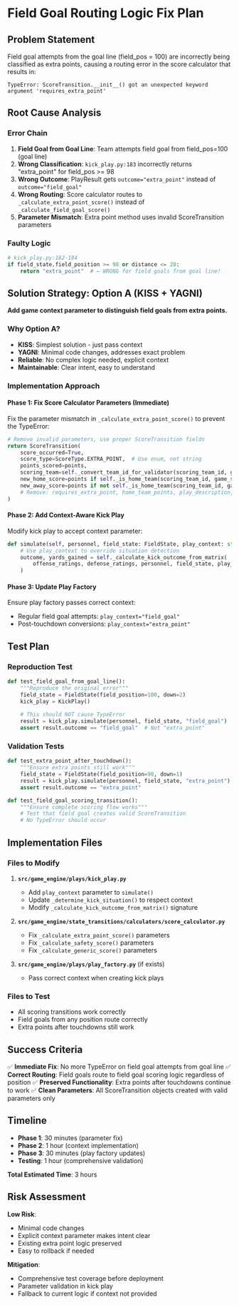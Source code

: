 # Field Goal Routing Logic Fix Plan

## Problem Statement

Field goal attempts from the goal line (field_pos = 100) are incorrectly being classified as extra points, causing a routing error in the score calculator that results in:

```
TypeError: ScoreTransition.__init__() got an unexpected keyword argument 'requires_extra_point'
```

## Root Cause Analysis

### Error Chain
1. **Field Goal from Goal Line**: Team attempts field goal from field_pos=100 (goal line)
2. **Wrong Classification**: `kick_play.py:183` incorrectly returns "extra_point" for field_pos >= 98
3. **Wrong Outcome**: PlayResult gets `outcome="extra_point"` instead of `outcome="field_goal"`
4. **Wrong Routing**: Score calculator routes to `_calculate_extra_point_score()` instead of `_calculate_field_goal_score()`
5. **Parameter Mismatch**: Extra point method uses invalid ScoreTransition parameters

### Faulty Logic
```python
# kick_play.py:182-184
if field_state.field_position >= 98 or distance <= 20:
    return "extra_point"  # ← WRONG for field goals from goal line!
```

## Solution Strategy: Option A (KISS + YAGNI)

**Add game context parameter to distinguish field goals from extra points.**

### Why Option A?
- **KISS**: Simplest solution - just pass context 
- **YAGNI**: Minimal code changes, addresses exact problem
- **Reliable**: No complex logic needed, explicit context
- **Maintainable**: Clear intent, easy to understand

### Implementation Approach

#### Phase 1: Fix Score Calculator Parameters (Immediate)
Fix the parameter mismatch in `_calculate_extra_point_score()` to prevent the TypeError:

```python
# Remove invalid parameters, use proper ScoreTransition fields
return ScoreTransition(
    score_occurred=True,
    score_type=ScoreType.EXTRA_POINT,  # Use enum, not string
    points_scored=points,
    scoring_team=self._convert_team_id_for_validator(scoring_team_id, game_state),
    new_home_score=points if self._is_home_team(scoring_team_id, game_state) and points > 0 else 0,
    new_away_score=points if not self._is_home_team(scoring_team_id, game_state) and points > 0 else 0
    # Remove: requires_extra_point, home_team_points, play_description, field_position
)
```

#### Phase 2: Add Context-Aware Kick Play
Modify kick play to accept context parameter:

```python
def simulate(self, personnel, field_state: FieldState, play_context: str = "field_goal") -> PlayResult:
    # Use play_context to override situation detection
    outcome, yards_gained = self._calculate_kick_outcome_from_matrix(
        offense_ratings, defense_ratings, personnel, field_state, play_context
    )
```

#### Phase 3: Update Play Factory
Ensure play factory passes correct context:
- Regular field goal attempts: `play_context="field_goal"`
- Post-touchdown conversions: `play_context="extra_point"`

## Test Plan

### Reproduction Test
```python
def test_field_goal_from_goal_line():
    """Reproduce the original error"""
    field_state = FieldState(field_position=100, down=2)
    kick_play = KickPlay()
    
    # This should NOT cause TypeError
    result = kick_play.simulate(personnel, field_state, "field_goal")
    assert result.outcome == "field_goal"  # Not "extra_point"
```

### Validation Tests
```python
def test_extra_point_after_touchdown():
    """Ensure extra points still work"""
    field_state = FieldState(field_position=98, down=1)
    result = kick_play.simulate(personnel, field_state, "extra_point") 
    assert result.outcome == "extra_point"

def test_field_goal_scoring_transition():
    """Ensure complete scoring flow works"""
    # Test that field goal creates valid ScoreTransition
    # No TypeError should occur
```

## Implementation Files

### Files to Modify
1. **`src/game_engine/plays/kick_play.py`**
   - Add `play_context` parameter to `simulate()`
   - Update `_determine_kick_situation()` to respect context
   - Modify `_calculate_kick_outcome_from_matrix()` signature

2. **`src/game_engine/state_transitions/calculators/score_calculator.py`**
   - Fix `_calculate_extra_point_score()` parameters
   - Fix `_calculate_safety_score()` parameters
   - Fix `_calculate_generic_score()` parameters

3. **`src/game_engine/plays/play_factory.py`** (if exists)
   - Pass correct context when creating kick plays

### Files to Test
- All scoring transitions work correctly
- Field goals from any position route correctly
- Extra points after touchdowns still work

## Success Criteria

✅ **Immediate Fix**: No more TypeError on field goal attempts from goal line
✅ **Correct Routing**: Field goals route to field goal scoring logic regardless of position
✅ **Preserved Functionality**: Extra points after touchdowns continue to work
✅ **Clean Parameters**: All ScoreTransition objects created with valid parameters only

## Timeline

- **Phase 1**: 30 minutes (parameter fix)
- **Phase 2**: 1 hour (context implementation)  
- **Phase 3**: 30 minutes (play factory updates)
- **Testing**: 1 hour (comprehensive validation)

**Total Estimated Time**: 3 hours

## Risk Assessment

**Low Risk**: 
- Minimal code changes
- Explicit context parameter makes intent clear
- Existing extra point logic preserved
- Easy to rollback if needed

**Mitigation**:
- Comprehensive test coverage before deployment
- Parameter validation in kick play
- Fallback to current logic if context not provided